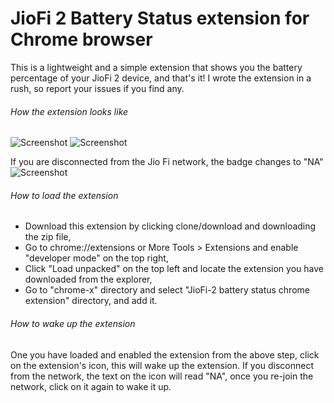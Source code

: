 # JioFi 2 Battery Status extension for Chrome browser
This is a lightweight and a simple extension that shows you the battery percentage of your JioFi 2 device, and that's it! I wrote the extension in a rush, so report your issues if you find any.

###### How the extension looks like
![Screenshot](JioFi-2-lightweight-chrome-extension/screenshots/img1.png)
![Screenshot](JioFi-2-lightweight-chrome-extension/screenshots/img2.png)

If you are disconnected from the Jio Fi network, the badge changes to "NA"
![Screenshot](JioFi-2-lightweight-chrome-extension/screenshots/img2.png)

###### How to load the extension
- Download this extension by clicking clone/download and downloading the zip file,
- Go to chrome://extensions or More Tools > Extensions and enable "developer mode" on the top right,
- Click "Load unpacked" on the top left and locate the extension you have downloaded from the explorer,
- Go to "chrome-x" directory and select "JioFi-2 battery status chrome extension" directory,
and add it.

###### How to wake up the extension
One you have loaded and enabled the extension from the above step, click on the extension's icon, this will wake up the extension.
If you disconnect from the network, the text on the icon will read "NA",
once you re-join the network, click on it again to wake it up.